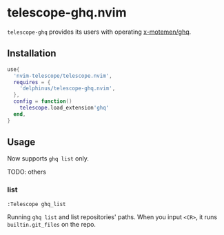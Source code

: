# telescope-ghq.nvim

`telescope-ghq` provides its users with operating [x-motemen/ghq][].

[x-motemen/ghq]: https://github.com/x-motemen/ghq

## Installation

```lua
use{
  'nvim-telescope/telescope.nvim',
  requires = {
    'delphinus/telescope-ghq.nvim',
  },
  config = function()
    telescope.load_extension'ghq'
  end,
}
```

## Usage

Now supports `ghq list` only.

TODO: others

### list

`:Telescope ghq_list`

Running `ghq list` and list repositories' paths. When you input `<CR>`, it runs `builtin.git_files` on the repo.
